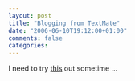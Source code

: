 ```yaml
---
layout: post
title: "Blogging from TextMate"
date: "2006-06-10T19:12:00+01:00"
comments: false
categories: 
---
```


<p>I need to try <a href="http://blog.syslinx.org/2006/05/28/first-texmate-entry/">this</a> out sometime &#8230;</p>


